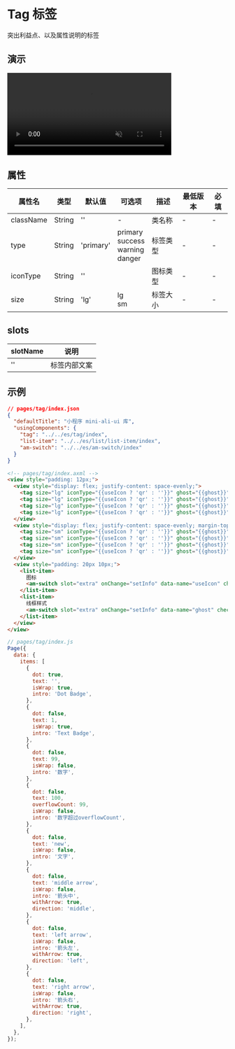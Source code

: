 # Tag 标签

突出利益点、以及属性说明的标签

## 演示

<video width="375" autoplay muted loop src="https://gw.alipayobjects.com/os/basement_prod/c4f6f0c6-d048-423b-ac7c-6ccc52dd52aa.mov">
  Sorry, your browser doesn't support embedded videos.
</video>

## 属性

| 属性名    | 类型   | 默认值    | 可选项                                        | 描述     | 最低版本 | 必填 |
| --------- | ------ | --------- | --------------------------------------------- | -------- | -------- | ---- |
| className | String | ''        | -                                             | 类名称   | -        | -    |
| type      | String | 'primary' | primary<br />success<br />warning<br />danger | 标签类型 | -        | -    |
| iconType  | String | ''        |                                               | 图标类型 | -        | -    |
| size      | String | 'lg'      | lg<br />sm                                    | 标签大小 | -        | -    |



## slots

| slotName | 说明         |
| -------- | ------------ |
| ''       | 标签内部文案 |



## 示例



```json
// pages/tag/index.json
{
  "defaultTitle": "小程序 mini-ali-ui 库",
  "usingComponents": {
    "tag": "../../es/tag/index",
    "list-item": "../../es/list/list-item/index",
    "am-switch": "../../es/am-switch/index"
  }
}
```



```html
<!-- pages/tag/index.axml -->
<view style="padding: 12px;">
  <view style="display: flex; justify-content: space-evenly;">
    <tag size="lg" iconType="{{useIcon ? 'qr' : ''}}" ghost="{{ghost}}" type="primary">标签</tag>
    <tag size="lg" iconType="{{useIcon ? 'qr' : ''}}" ghost="{{ghost}}" type="warning">标签</tag>
    <tag size="lg" iconType="{{useIcon ? 'qr' : ''}}" ghost="{{ghost}}" type="danger">标签</tag>
    <tag size="lg" iconType="{{useIcon ? 'qr' : ''}}" ghost="{{ghost}}" type="success">标签</tag>
  </view>
  <view style="display: flex; justify-content: space-evenly; margin-top: 20px;">
    <tag size="sm" iconType="{{useIcon ? 'qr' : ''}}" ghost="{{ghost}}" type="primary">标签</tag>
    <tag size="sm" iconType="{{useIcon ? 'qr' : ''}}" ghost="{{ghost}}" type="warning">标签</tag>
    <tag size="sm" iconType="{{useIcon ? 'qr' : ''}}" ghost="{{ghost}}" type="danger">标签</tag>
    <tag size="sm" iconType="{{useIcon ? 'qr' : ''}}" ghost="{{ghost}}" type="success">标签</tag>
  </view>
  <view style="padding: 20px 10px;">
    <list-item>
      图标
      <am-switch slot="extra" onChange="setInfo" data-name="useIcon" checked="{{useIcon}}"/>
    </list-item>
    <list-item>
      线框样式
      <am-switch slot="extra" onChange="setInfo" data-name="ghost" checked="{{ghost}}"/>
    </list-item>
  </view>
</view>
```



```javascript
// pages/tag/index.js
Page({
  data: {
    items: [
      {
        dot: true,
        text: '',
        isWrap: true,
        intro: 'Dot Badge',
      },
      {
        dot: false,
        text: 1,
        isWrap: true,
        intro: 'Text Badge',
      },
      {
        dot: false,
        text: 99,
        isWrap: false,
        intro: '数字',
      },
      {
        dot: false,
        text: 100,
        overflowCount: 99,
        isWrap: false,
        intro: '数字超过overflowCount',
      },
      {
        dot: false,
        text: 'new',
        isWrap: false,
        intro: '文字',
      },
      {
        dot: false,
        text: 'middle arrow',
        isWrap: false,
        intro: '箭头中',
        withArrow: true,
        direction: 'middle',
      },
      {
        dot: false,
        text: 'left arrow',
        isWrap: false,
        intro: '箭头左',
        withArrow: true,
        direction: 'left',
      },
      {
        dot: false,
        text: 'right arrow',
        isWrap: false,
        intro: '箭头右',
        withArrow: true,
        direction: 'right',
      },
    ],
  },
});
```

